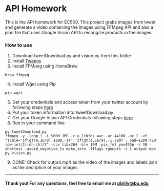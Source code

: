 # API Homework

This is the API homework for EC500. This project grabs images from tweet and generate a video containing the images using FFMpeg API and also a json file that uses Google Vision API to recongize products in the images.

### How to use
1. Download tweetDownload.py and vision.py from this folder
2. Install [Tweepy](https://github.com/tweepy/tweepy)
3. Install FFMpeg using HomeBrew
```
brew ffmpeg
```
4. Install Wget using Pip
```
pip wget
```
5. Get your credentials and access token from your twitter account by following steps [here](https://www.slickremix.com/docs/how-to-get-api-keys-and-tokens-for-twitter/)
6. Put your token information into tweetDownload.py
7. Get your Google Vision API Credentials following steps [here](https://cloud.google.com/vision/docs/auth)
8. Run in your command line 
```
py tweetDownload.py
ffmpeg -y -loop 1 -i %00d.JPG -c:a libfdk_aac -ar 44100 -ac 2 -vf "scale='if(gt(a,16/9),1280,-1)':'if(gt(a,16/9),-1,720)', pad=1280:720:(ow-iw)/2:(oh-ih)/2" -c:v libx264 -b:v 10M -pix_fmt yuv420p -r 30 -shortest -avoid_negative_ts make_zero -fflags +genpts -t 1 output.mp4
py vision.py
```
9. DONE! Check for output.mp4 as the video of the images and labels.json as the decription of your images

--- 
#### Thank you! For any questions, feel free to email me at glxlily@bu.edu
